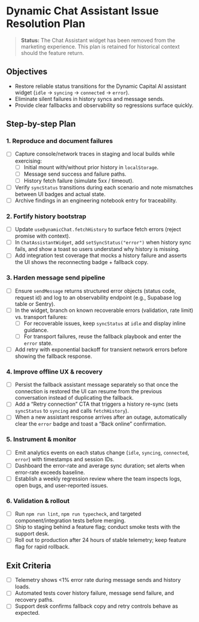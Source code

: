 # Dynamic Chat Assistant Issue Resolution Plan

> **Status:** The Chat Assistant widget has been removed from the marketing
> experience. This plan is retained for historical context should the feature
> return.

## Objectives

- Restore reliable status transitions for the Dynamic Capital AI assistant
  widget (`idle` → `syncing` → `connected` → `error`).
- Eliminate silent failures in history syncs and message sends.
- Provide clear fallbacks and observability so regressions surface quickly.

## Step-by-step Plan

### 1. Reproduce and document failures

- [ ] Capture console/network traces in staging and local builds while
      exercising:
  - [ ] Initial mount with/without prior history in `localStorage`.
  - [ ] Message send success and failure paths.
  - [ ] History fetch failure (simulate 5xx / timeout).
- [ ] Verify `syncStatus` transitions during each scenario and note mismatches
      between UI badges and actual state.
- [ ] Archive findings in an engineering notebook entry for traceability.

### 2. Fortify history bootstrap

- [ ] Update `useDynamicChat.fetchHistory` to surface fetch errors (reject
      promise with context).
- [ ] In `ChatAssistantWidget`, add `setSyncStatus("error")` when history sync
      fails, and show a toast so users understand why history is missing.
- [ ] Add integration test coverage that mocks a history failure and asserts the
      UI shows the reconnecting badge + fallback copy.

### 3. Harden message send pipeline

- [ ] Ensure `sendMessage` returns structured error objects (status code,
      request id) and log to an observability endpoint (e.g., Supabase log table
      or Sentry).
- [ ] In the widget, branch on known recoverable errors (validation, rate limit)
      vs. transport failures:
  - [ ] For recoverable issues, keep `syncStatus` at `idle` and display inline
        guidance.
  - [ ] For transport failures, reuse the fallback playbook and enter the
        `error` state.
- [ ] Add retry with exponential backoff for transient network errors before
      showing the fallback response.

### 4. Improve offline UX & recovery

- [ ] Persist the fallback assistant message separately so that once the
      connection is restored the UI can resume from the previous conversation
      instead of duplicating the fallback.
- [ ] Add a “Retry connection” CTA that triggers a history re-sync (sets
      `syncStatus` to `syncing` and calls `fetchHistory`).
- [ ] When a new assistant response arrives after an outage, automatically clear
      the `error` badge and toast a “Back online” confirmation.

### 5. Instrument & monitor

- [ ] Emit analytics events on each status change (`idle`, `syncing`,
      `connected`, `error`) with timestamps and session IDs.
- [ ] Dashboard the error-rate and average sync duration; set alerts when
      error-rate exceeds baseline.
- [ ] Establish a weekly regression review where the team inspects logs, open
      bugs, and user-reported issues.

### 6. Validation & rollout

- [ ] Run `npm run lint`, `npm run typecheck`, and targeted
      component/integration tests before merging.
- [ ] Ship to staging behind a feature flag; conduct smoke tests with the
      support desk.
- [ ] Roll out to production after 24 hours of stable telemetry; keep feature
      flag for rapid rollback.

## Exit Criteria

- [ ] Telemetry shows <1% error rate during message sends and history loads.
- [ ] Automated tests cover history failure, message send failure, and recovery
      paths.
- [ ] Support desk confirms fallback copy and retry controls behave as expected.
